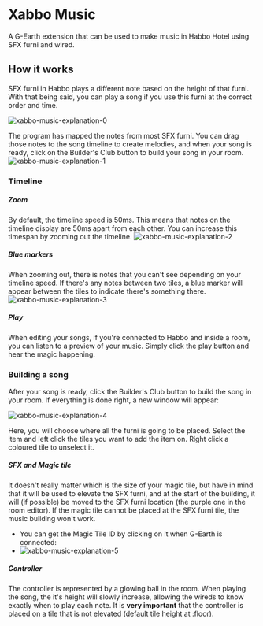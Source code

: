 # Xabbo Music
A G-Earth extension that can be used to make music in Habbo Hotel using SFX furni and wired.

## How it works
SFX furni in Habbo plays a different note based on the height of that furni. With that being said, you can play a song if you use this furni at the correct order and time.

![xabbo-music-explanation-0](https://github-production-user-asset-6210df.s3.amazonaws.com/34200697/253653172-adab33c8-6619-45c5-a05b-e9d09d0c3d3e.png)

The program has mapped the notes from most SFX furni. You can drag those notes to the song timeline to create melodies, and when your song is ready, click on the Builder's Club button to build your song in your room.
![xabbo-music-explanation-1](https://github-production-user-asset-6210df.s3.amazonaws.com/34200697/253669100-efdbdbb9-8a0a-4af7-a1de-15a6ff652636.png)

### Timeline
##### Zoom
By default, the timeline speed is 50ms. This means that notes on the timeline display are 50ms apart from each other. You can increase this timespan by zooming out the timeline.
![xabbo-music-explanation-2](https://github-production-user-asset-6210df.s3.amazonaws.com/34200697/253656720-660fd924-0689-4509-a7ab-60c9951eaba6.png)

##### Blue markers
When zooming out, there is notes that you can't see depending on your timeline speed. If there's any notes between two tiles, a blue marker will appear between the tiles to indicate there's something there.
![xabbo-music-explanation-3](https://github-production-user-asset-6210df.s3.amazonaws.com/34200697/253657280-04e9dd1e-90be-43ea-9fc0-50031fa634d2.png)

##### Play
When editing your songs, if you're connected to Habbo and inside a room, you can listen to a preview of your music. Simply click the play button and hear the magic happening.

### Building a song
After your song is ready, click the Builder's Club button to build the song in your room. If everything is done right, a new window will appear:

![xabbo-music-explanation-4](https://github-production-user-asset-6210df.s3.amazonaws.com/34200697/253669416-395ae77a-733e-42a7-8512-635e68b53dae.png)

Here, you will choose where all the furni is going to be placed. Select the item and left click the tiles you want to add the item on. Right click a coloured tile to unselect it.

##### SFX and Magic tile
It doesn't really matter which is the size of your magic tile, but have in mind that it will be used to elevate the SFX furni, and at the start of the building, it will (if possible) be moved to the SFX furni location (the purple one in the room editor). If the magic tile cannot be placed at the SFX furni tile, the music building won't work.
* You can get the Magic Tile ID by clicking on it when G-Earth is connected:
* ![xabbo-music-explanation-5](https://github.com/scottstamp/RoomExfiltrator/assets/34200697/76596338-9697-4bc3-ba33-2e9e4882091e)

##### Controller
The controller is represented by a glowing ball in the room. When playing the song, the it's height will slowly increase, allowing the wireds to know exactly when to play each note. It is **very important** that the controller is placed on a tile that is not elevated (default tile height at :floor).